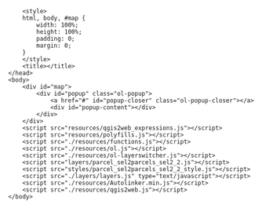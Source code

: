 <!doctype html>
<html lang="en">
    <head>
        <meta charset="utf-8">
        <meta http-equiv="X-UA-Compatible" content="IE=edge">
        <meta name="viewport" content="initial-scale=1,user-scalable=no,maximum-scale=1,width=device-width">
        <meta name="mobile-web-app-capable" content="yes">
        <meta name="apple-mobile-web-app-capable" content="yes">
        <link rel="stylesheet" href="./resources/ol.css">
        <link rel="stylesheet" href="resources/fontawesome-all.min.css">
        <link rel="stylesheet" href="./resources/ol-layerswitcher.css">
        <link rel="stylesheet" href="./resources/qgis2web.css">
        <style>
        html, body {
            background-color: #ffffff;
        }
        .ol-control > * {
            background-color: #f8f8f8!important;
            color: #444444!important;
            border-radius: 0px;
        }
        .ol-attribution a, .gcd-gl-input::placeholder, .search-layer-input-search::placeholder {
            color: #444444!important;
        }
        .search-layer-input-search {
            background-color: #f8f8f8!important;
        }
        .ol-control > *:focus, .ol-control >*:hover {
            background-color: rgba(248, 248, 248, 0.7)!important;
        } 
        .ol-control {
            background-color: rgba(255,255,255,.4) !important;
            padding: 2px !important;
        } 
        </style>

        <style>
        html, body, #map {
            width: 100%;
            height: 100%;
            padding: 0;
            margin: 0;
        }
        </style>
        <title></title>
    </head>
    <body>
        <div id="map">
            <div id="popup" class="ol-popup">
                <a href="#" id="popup-closer" class="ol-popup-closer"></a>
                <div id="popup-content"></div>
            </div>
        </div>
        <script src="resources/qgis2web_expressions.js"></script>
        <script src="resources/polyfills.js"></script>
        <script src="./resources/functions.js"></script>
        <script src="./resources/ol.js"></script>
        <script src="./resources/ol-layerswitcher.js"></script>
        <script src="layers/parcel_sel2parcels_sel2_2.js"></script>
        <script src="styles/parcel_sel2parcels_sel2_2_style.js"></script>
        <script src="./layers/layers.js" type="text/javascript"></script> 
        <script src="./resources/Autolinker.min.js"></script>
        <script src="./resources/qgis2web.js"></script>
    </body>
</html>
